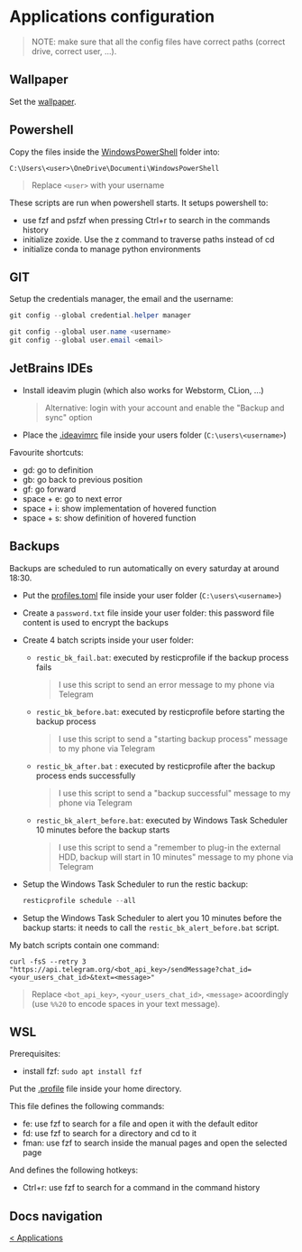 # Applications configuration

> NOTE: make sure that all the config files have correct paths (correct drive, correct user, ...).

## Wallpaper

Set the [wallpaper](configs/user/wallpaper.png).

## Powershell

Copy the files inside the [WindowsPowerShell](configs/user/OneDrive/Documenti/WindowsPowerShell) folder into:

```none
C:\Users\<user>\OneDrive\Documenti\WindowsPowerShell
```

> Replace `<user>` with your username

These scripts are run when powershell starts. It setups powershell to:

- use fzf and psfzf when pressing Ctrl+r to search in the commands history
- initialize zoxide. Use the z command to traverse paths instead of cd
- initialize conda to manage python environments

## GIT

Setup the credentials manager, the email and the username:

```powershell
git config --global credential.helper manager

git config --global user.name <username>
git config --global user.email <email>
```

## JetBrains IDEs

- Install ideavim plugin (which also works for Webstorm, CLion, ...)
  > Alternative: login with your account and enable the "Backup and sync" option
- Place the [.ideavimrc](configs/user/.ideavim) file inside your users folder (`C:\users\<username>`)

Favourite shortcuts:

- gd: go to definition
- gb: go back to previous position
- gf: go forward
- space + e: go to next error
- space + i: show implementation of hovered function
- space + s: show definition of hovered function

## Backups

Backups are scheduled to run automatically on every saturday at around 18:30.

- Put the [profiles.toml](configs/user/profiles.toml) file inside your user folder (`C:\users\<username>`)
- Create a `password.txt` file inside your user folder: this password file content is used to encrypt the backups
- Create 4 batch scripts inside your user folder:
  - `restic_bk_fail.bat`: executed by resticprofile if the backup process fails
    > I use this script to send an error message to my phone via Telegram
  - `restic_bk_before.bat`: executed by resticprofile before starting the backup process
    > I use this script to send a "starting backup process" message to my phone via Telegram
  - `restic_bk_after.bat` : executed by resticprofile after the backup process ends successfully
    > I use this script to send a "backup successful" message to my phone via Telegram
  - `restic_bk_alert_before.bat`: executed by Windows Task Scheduler 10 minutes before the backup starts
    > I use this script to send a "remember to plug-in the external HDD, backup will start in 10 minutes" message to my phone via Telegram
- Setup the Windows Task Scheduler to run the restic backup:

  ```powershell
  resticprofile schedule --all
  ```

- Setup the Windows Task Scheduler to alert you 10 minutes before the backup starts: it needs to call the `restic_bk_alert_before.bat` script.

My batch scripts contain one command:

```batch
curl -fsS --retry 3 "https://api.telegram.org/<bot_api_key>/sendMessage?chat_id=<your_users_chat_id>&text=<message>"
```

> Replace `<bot_api_key>`, `<your_users_chat_id>`, `<message>` acoordingly (use `%%20` to encode spaces in your text message).

## WSL

Prerequisites:

- install fzf: ```sudo apt install fzf```

Put the [.profile](configs/wsl/user/.profile) file inside your home directory.

This file defines the following commands:

- fe: use fzf to search for a file and open it with the default editor
- fd: use fzf to search for a directory and cd to it
- fman: use fzf to search inside the manual pages and open the selected page

And defines the following hotkeys:

- Ctrl+r: use fzf to search for a command in the command history

## Docs navigation

[< Applications](applications.md)

